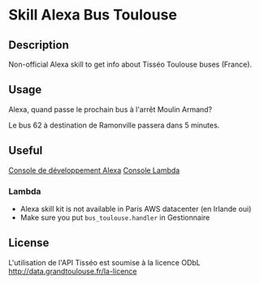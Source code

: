 # Skill Alexa Bus Toulouse

## Description

Non-official Alexa skill to get info about Tisséo Toulouse buses (France).

## Usage

Alexa, quand passe le prochain bus à l'arrêt Moulin Armand?

Le bus 62 à destination de Ramonville passera dans 5 minutes.

## Useful

[Console de développement Alexa](https://developer.amazon.com/alexa/console/ask)
[Console Lambda](https://eu-west-1.console.aws.amazon.com/lambda/home?region=eu-west-1)

### Lambda 

- Alexa skill kit is not available in Paris AWS datacenter (en Irlande oui)
- Make sure you put `bus_toulouse.handler` in Gestionnaire

## License

L'utilisation de l'API Tisséo est soumise à la licence ODbL <http://data.grandtoulouse.fr/la-licence>
